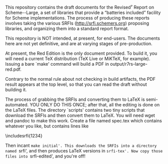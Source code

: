 This repository contains the draft documents for the Revised⁷ Report
on Scheme--Large, a set of libraries that provide a “batteries
included” facility for Scheme implementations. The process of
producing these reports involves taking the various SRFIs
(http://srfi.schemers.org) proposing libraries, and organizing them
into a standard report format.

This repository is NOT intended, at present, for end-users. The
documents here are not yet definitive, and are at varying stages of
pre-production.

At present, the Red Edition is the only document provided. To build
it, you will need a current TeX distribution (TeX Live or MiKTeX, for
example). Issuing a bare `make' command will build a PDF in
output/r7rs-large-red.pdf.

Contrary to the normal rule about not checking in build artifacts, the
PDF result appears at the top level, so that you can read the draft
without building it.

The process of grabbing the SRFIs and converting them to LaTeX is
semi-automated. YOU ONLY DO THIS ONCE; after that, all the editing is
done on the LaTeX files. The directory `scripts' contains two tiny
scripts that download the SRFIs and then convert them to LaTeX. You
will need wget and pandoc to make this work. Create a file named
spec.tex which contains whatever you like, but contains lines like

  \includesrfi{1234}

Then incant `make initial'. This downloads the SRFIs into a directory
named `srfi', and then produces LaTeX versions in `srfi-tex'. Now copy
those files into `srfi-edited', and you're off! 